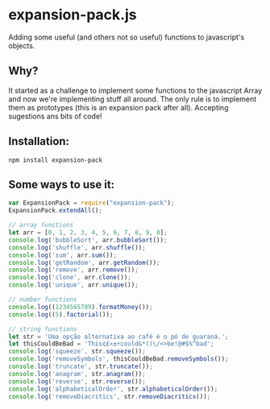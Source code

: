 expansion-pack.js
================
Adding some useful (and others not so useful) functions to javascript's objects.

Why?
------------
It started as a challenge to implement some functions to the javascript Array and now we're implementing stuff all around. The only rule is to implement them as prototypes (this is an expansion pack after all). Accepting sugestions ans bits of code!

Installation:
------------
```
npm install expansion-pack
```

Some ways to use it:
------------
```javascript
var ExpansionPack = require("expansion-pack");
ExpansionPack.extendAll();

// array functions
let arr = [0, 1, 2, 3, 4, 5, 6, 7, 8, 9, 0];
console.log('bubbleSort', arr.bubbleSort());
console.log('shuffle', arr.shuffle());
console.log('sum', arr.sum());
console.log('getRandom', arr.getRandom());
console.log('remove', arr.remove());
console.log('clone', arr.clone());
console.log('unique', arr.unique());

// number functions
console.log((1234565789).formatMoney());
console.log((5).factorial());

// string functions
let str = 'Uma opção alternativa ao café é o pó de guaraná.';
let thisCouldBeBad = 'This¢£«±÷could&*()\/<>be!@#$%^bad';
console.log('squeeze', str.squeeze());
console.log('removeSymbols', thisCouldBeBad.removeSymbols());
console.log('truncate', str.truncate());
console.log('anagram', str.anagram());
console.log('reverse', str.reverse());
console.log('alphabeticalOrder', str.alphabeticalOrder());
console.log('removeDiacritics', str.removeDiacritics());
```
